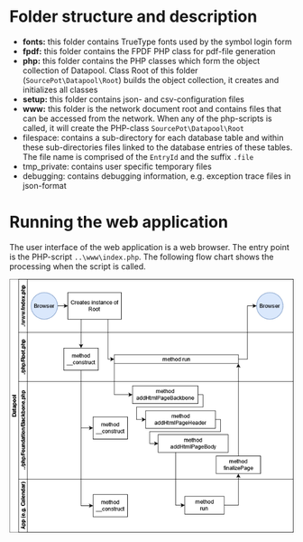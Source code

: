 # Folder structure and description
- **fonts:** this folder contains TrueType fonts used by the symbol login form
- **fpdf:** this folder contains the FPDF PHP class for pdf-file generation
- **php:** this folder contains the PHP classes which form the object collection of Datapool. Class Root of this folder (`SourcePot\Datapool\Root`) builds the object collection, it creates and initializes all classes
- **setup:** this folder contains json- and csv-configuration files
- **www:** this folder is the network document root and contains files that can be accessed from the network. When any of the php-scripts is called, it will create the PHP-class `SourcePot\Datapool\Root`
- filespace: contains a sub-directory for each database table and within these sub-directories files linked to the database entries of these tables. The file name is comprised of the `EntryId` and the suffix `.file`
- tmp_private: contains user specific temporary files
- debugging: contains debugging information, e.g. exception trace files in json-format

# Running the web application
The user interface of the web application is a web browser. The entry point is the PHP-script `..\www\index.php`. The following flow chart shows the processing when the script is called.

<img src="../assets/img/Browser_call_flow.png" alt="Browser call flow chart" style=""/>